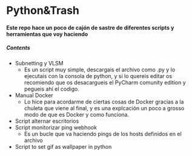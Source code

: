 # Python&Trash

#### Este repo hace un poco de cajón de sastre de diferentes scripts y herramientas que voy haciendo

##### Contents
+ Subnetting y VLSM
  - Es un script muy simple, descargais el archivo como .py y lo ejecutais con la consola de python, y si lo quereis editar os recomiendo que os desacargueis el PyCharm comunity edition y pegueis ahí el codigo.
+ Manual Docker
  -   Lo hice para acordarme de ciertas cosas de Docker gracias a la chuleta que viene al final, y es una explcación un poco a grosso modo de que es Docker y como funciona.
+ Script alternar escritorios
+ Script monitorizar ping webhook
  - Es un bucle que va haciendo pings de los hosts definidos en el archivo
+ Script to set gif as wallpaper in python
  
